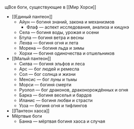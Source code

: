 щВсе боги, существующие в [[Мир Хорси]]
- [[Единый пантеон]]
	- Айун — богиня знаний, закона и механизмов
		- Флаф — аспект исследования, анализа и кицунэ
	- Села — богиня воды, урожая и осени
	- Бтула — богиня ветра и весны
	- Лехва — богиня огня и лета
	- Морена — богиня льда и зимы
	- Хорхи — богиня одиночества и отшельников
- [[Малый пантеон]]
	- Силва — богиня эльфов и леса
	- Арс — бог людей и ремесла
	- Сол — бог солнца и жизни
	- Менсис — бог луны и тьмы
	- Морси — богиня смерти
	- Руолол — бог драконов, драконорождённых и огня
	- Барка — богиня веселья и бардов
	- Иланис — богиня любви и страсти
	- Узза — богиня огня и тифлингов
- [[Пантеон хаоса]]
- Мёртвые боги
	- Банна — мёртвая богиня хаоса и случая